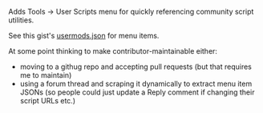 Adds Tools -> User Scripts menu for quickly referencing community script utilities.

See this gist's [usermods.json](#file-usermods-js) for menu items.

At some point thinking to make contributor-maintainable either:

* moving to a githug repo and accepting pull requests (but that requires me to maintain)
* using a forum thread and scraping it dynamically to extract menu item JSONs (so people could just update a Reply comment if changing their script URLs etc.)
